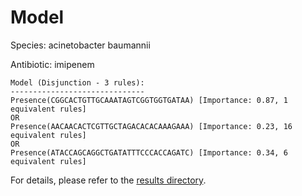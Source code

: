 
# Model

Species: acinetobacter baumannii

Antibiotic: imipenem

```
Model (Disjunction - 3 rules):
------------------------------
Presence(CGGCACTGTTGCAAATAGTCGGTGGTGATAA) [Importance: 0.87, 1 equivalent rules]
OR
Presence(AACAACACTCGTTGCTAGACACACAAAGAAA) [Importance: 0.23, 16 equivalent rules]
OR
Presence(ATACCAGCAGGCTGATATTTCCCACCAGATC) [Importance: 0.34, 6 equivalent rules]

```

For details, please refer to the [results directory](../../../../../results/scm_b/acinetobacter+baumannii/imipenem/repeat_1/).

